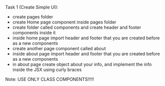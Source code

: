 Task 1 (Create Simple UI):

- create pages folder
- create Home page component inside pages folder
- create folder called components and create header and footer components inside it
- inside home page import header and footer that you are created before as a new components
- create another page component called about
- inside about page import header and footer that you are created before as a new components
- in about page create object about your info, and implement the info inside the JSX using curly braces

Note: USE ONLY CLASS COMPONENTS!!!!!
